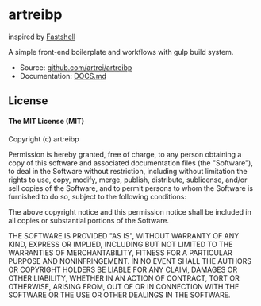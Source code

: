 # artreibp

inspired by [Fastshell](http://github.com/HosseinKarami/fastshell)

A simple front-end boilerplate and workflows with gulp build system.

* Source: [github.com/artrei/artreibp](http://github.com/artrei/artreibp)
* Documentation: [DOCS.md](https://github.com/artrei/artreibp/blob/master/DOCS.md)

## License

#### The MIT License (MIT)

Copyright (c) artreibp

Permission is hereby granted, free of charge, to any person obtaining a copy of
this software and associated documentation files (the "Software"), to deal in
the Software without restriction, including without limitation the rights to
use, copy, modify, merge, publish, distribute, sublicense, and/or sell copies
of the Software, and to permit persons to whom the Software is furnished to do
so, subject to the following conditions:

The above copyright notice and this permission notice shall be included in all
copies or substantial portions of the Software.

THE SOFTWARE IS PROVIDED "AS IS", WITHOUT WARRANTY OF ANY KIND, EXPRESS OR
IMPLIED, INCLUDING BUT NOT LIMITED TO THE WARRANTIES OF MERCHANTABILITY,
FITNESS FOR A PARTICULAR PURPOSE AND NONINFRINGEMENT. IN NO EVENT SHALL THE
AUTHORS OR COPYRIGHT HOLDERS BE LIABLE FOR ANY CLAIM, DAMAGES OR OTHER
LIABILITY, WHETHER IN AN ACTION OF CONTRACT, TORT OR OTHERWISE, ARISING FROM,
OUT OF OR IN CONNECTION WITH THE SOFTWARE OR THE USE OR OTHER DEALINGS IN THE
SOFTWARE.
